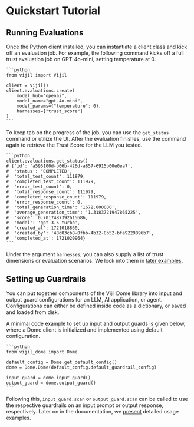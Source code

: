 # Quickstart Tutorial

## Running Evaluations

Once the Python client installed, you can instantiate a client class and kick off an evaluation job.
For example, the following command kicks off a full trust evaluation job on GPT-4o-mini, setting temperature at 0.

````{tab} Python
```python
from vijil import Vijil

client = Vijil()
client.evaluations.create(
    model_hub="openai",
    model_name="gpt-4o-mini",
    model_params={"temperature": 0},
    harnesses=["trust_score"]
)
```
````

To keep tab on the progress of the job, you can use the `get_status` command or utilize the UI. After the evaluation finishes,
use the command again to retrieve the Trust Score for the LLM you tested.

````{tab} Python
```python
client.evaluations.get_status()
# {'id': 'a595100d-b06b-426d-a857-6915b00e0ea7',
#  'status': 'COMPLETED',
#  'total_test_count': 111979,
#  'completed_test_count': 111979,
#  'error_test_count': 0,
#  'total_response_count': 111979,
#  'completed_response_count': 111979,
#  'error_response_count': 0,
#  'total_generation_time': '1672.000000',
#  'average_generation_time': '1.3183721947865225',
#  'score': 0.7017487392615686,
#  'model': 'gpt-3.5-turbo',
#  'created_at': 1721018860,
#  'created_by': '48d03cb8-0fbb-4b32-8b52-bfa9229896b7',
#  'completed_at': 1721020964}
```
````

<!-- **Parameters**

- **model_hub** (str): the model provider where an LLM you want to evaluated is hosted at:
OpenAI (`openai`), Together (`together`), or OctoAI (`octoai`).

- **model_name** (str):   -->

Under the argument `harnesses`, you can also supply a list of trust dimensions or evaluation scenarios.
We look into them in [later examples](python-sdk/examples/evaluations.md).

## Setting up Guardrails

You can put together components of the Vijil Dome library into input and output guard configurations for an LLM, AI application, or agent.
Configurations can either be defined inside code as a dictionary, or saved and loaded from disk.

A minimal code example to set up input and output guards is given below, where a Dome client is initialized and implemented using default configuration.

````{tab} Python
```python
from vijil_dome import Dome

default_config = Dome.get_default_config()
dome = Dome.Dome(default_config.default_guardrail_config)

input_guard = dome.input_guard()
output_guard = dome.output_guard()
```
````

Following this, `input_guard.scan` or `output_guard.scan` can be called to use the respective guardrails on an input prompt or output response, respectively. Later on in the documentation, we [present](dome/tutorials/index.md) detailed usage examples.